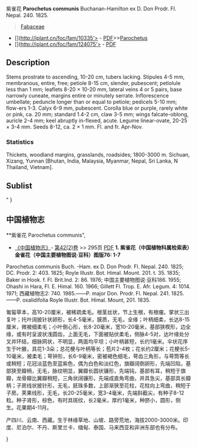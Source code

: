 紫雀花 **Parochetus communis** Buchanan-Hamilton ex D. Don Prodr. Fl. Nepal. 240. 1825.

> [Fabaceae](http://www.iplant.cn/info/Fabaceae?t=foc)
* [](http://iplant.cn/foc/fam/10335'> - [PDF](http://iplant.cn/foc/pdf/Fabaceae.pdf)>>[Parochetus](http://www.iplant.cn/info/Parochetus?t=foc)
* [](http://iplant.cn/foc/fam/124075'> - [PDF](http://www.iplant.cn/foc/pdf/Parochetus.pdf)

## Description

Stems prostrate to ascending, 10-20 cm, tubers lacking. Stipules 4-5 mm, membranous, entire, free; petiole 8-15 cm, slender, pubescent; petiolule less than 1 mm; leaflets 8-20 × 10-20 mm, lateral veins 4 or 5 pairs, base narrowly cuneate, margins entire or minutely serrate. Inflorescence umbellate; peduncle longer than or equal to petiole; pedicels 5-10 mm; flow-ers 1-3. Calyx 6-9 mm, pubescent. Corolla blue or purple, rarely white or pink, ca. 20 mm; standard 1.4-2 cm, claw 3-5 mm; wings falcate-oblong, auricle 2-4 mm; keel abruptly in-flexed, acute. Legume linear-ovate, 20-25 × 3-4 mm. Seeds 8-12, ca. 2 × 1 mm. Fl. and fr. Apr-Nov.

### Statistics
Thickets, woodland margins, grasslands, roadsides; 1800-3000 m. Sichuan, Xizang, Yunnan [Bhutan, India, Malaysia, Myanmar, Nepal, Sri Lanka, N Thailand, Vietnam].


## Sublist
"
}
## 中国植物志

**紫雀花 Parochetus communis",


* [《中国植物志》](http://www.iplant.cn/frps)- [第42(2)卷](http://www.iplant.cn/frps/vol/42(2)) >> 295页 [PDF](http://www.iplant.cn/frps/pdf/42(2)/295a.PDF)
**1. 紫雀花（中国植物科属检索表）金雀花（中国主要植物图说·豆科）图版76: 1-7**

Parochetus communis Buch. -Ham. ex D. Don Prodr. Fl. Nepal. 240. 1825; DC. Prodr. 2: 403. 1825; Royle Illustr. Bot. Himal. Mount. 201. t. 35. 1835; Baker in Hook. f. Fl. Brit.Ind. 2: 86. 1976; 中国主要植物图说·豆科186. 1955; Ohashi in Hara, Fl. E. Himal. 160. 1966; Gillett Fl. Trop. E. Afr. Legum. 4: 1014. 1971; 西藏植物志2: 740. 1985.——P. major Don. Prodr. Fl. Nepal. 241. 1825.——P. oxalidifolia Royle Illustr. Bot. Himal. Mount, 201. 1835.

匍匐草本，高10-20厘米，被稀疏柔毛。根茎丝状，节上生根，有根瘤。掌状三出复叶；托叶阔披针状卵形，长4-5毫米，膜质，无毛，全缘；叶柄细柔，长达8-15厘米，微被细柔毛；小叶倒心形，长8-20毫米，宽10-20毫米，基部狭楔形，边全缘，或有时呈波状浅圆齿，上面无毛，下面被贴伏柔毛，侧脉4-5对，达叶缘处分叉并环结，细脉网状，不明显，两面均平坦；小叶柄甚短，长约1毫米。伞状花序生于叶腋，具花1-3朵；总花梗与叶柄等长；苞片2-4枚；花长约2厘米；花梗长5-10毫米，被柔毛；萼钟形，长6-9毫米，密被褐色细毛，萼齿三角形，与萼筒等长或稍短；花冠淡蓝色至蓝紫色，偶为白色和淡红色，旗瓣阔倒卵形，先端凹陷，基部狭至瓣柄，无毛，脉纹明显，翼瓣长圆状镰形，先端钝，基部有耳，稍短于旗瓣，龙骨瓣比翼瓣稍短，三角状阔镰形，先端成直角弯曲，并具急尖，基部具长瓣柄；子房线状披针形，无毛，胚珠多数，上部渐狭至花柱，花柱向上弯曲，稍短于子房。荚果线形，无毛，长20-25毫米，宽3-4毫米，先端斜截尖，有种子8-12粒。种子肾形，棕色，有时具斑纹，长2毫米，厚约1毫米，种脐小，圆形，侧生。花果期4-11月。

产四川、云南、西藏。生于林缘草地、山坡、路旁荒地，海拔2000-3000米。印度、尼泊尔、不丹、斯里兰卡、缅甸、泰国、马来西亚和非洲东部也有分布。

}